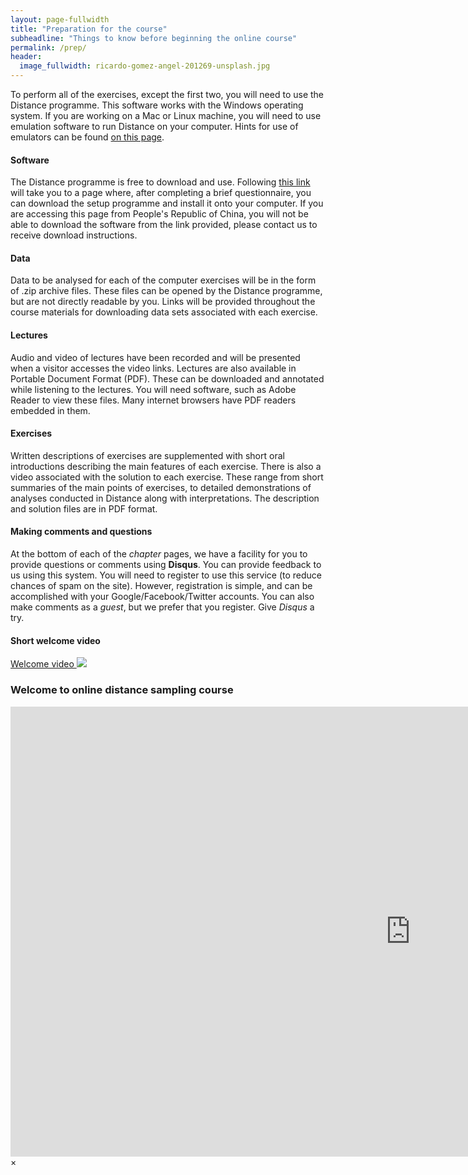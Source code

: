 ```yaml
---
layout: page-fullwidth
title: "Preparation for the course"
subheadline: "Things to know before beginning the online course"
permalink: /prep/
header:
  image_fullwidth: ricardo-gomez-angel-201269-unsplash.jpg
---
```



To perform all of the exercises, except the first two, you will need to use the Distance programme.  This software works with the Windows operating system.  If you are working on a Mac or Linux machine, you will need to use emulation software to run Distance on your computer.  Hints for use of emulators can be found [on this page](http://distancesampling.org/distanceextras.html).

#### Software

The Distance programme is free to download and use.  Following [this link](http://distancesampling.org/Distance/index.html) will take you to a page where, after completing a brief questionnaire, you can download the setup programme and install it onto your computer.  If you are accessing this page from People's Republic of China, you will not be able to download the software from the link provided, please contact us to receive download instructions.

#### Data

Data to be analysed for each of the computer exercises will be in the form of .zip archive files.  These files can be opened by the Distance programme, but are not directly readable by you.  Links will be provided throughout the course materials for downloading data sets associated with each exercise.

#### Lectures

Audio and video of lectures have been recorded and will be presented when a visitor accesses the video links.  Lectures are also available in Portable Document Format (PDF).  These can be downloaded and annotated while listening to the lectures.  You will need software, such as Adobe Reader to view these files.  Many internet browsers have PDF readers embedded in them.

#### Exercises

Written descriptions of exercises are supplemented with short oral introductions describing the main features of each exercise.  There is also a video associated with the solution to each exercise.  These range from short summaries of the main points of exercises, to detailed demonstrations of analyses conducted in Distance along with interpretations.  The description and solution files are in PDF format.

#### Making comments and questions

At the bottom of each of the *chapter* pages, we have a facility for you to provide questions or comments using **Disqus**.  You can provide feedback to us using this system.  You will need to register to use this service (to reduce chances of spam on the site).  However, registration is simple, and can be accomplished with your Google/Facebook/Twitter accounts.  You can also make comments as a *guest*, but we prefer that you register.  Give *Disqus* a try.


#### Short welcome video 

<a href="#" data-reveal-id="welcome">Welcome video <img src="{{site.baseurl}}/images/video32.png"></a>

<div id="welcome" class="reveal-modal large" data-reveal="" aria-labelledby="modalTitle">
  <h3 id="modalTitle">Welcome to online distance sampling course</h3>
  <div class="flex-video widescreen" style="display: block;">
    <iframe width="1280" height="720" src="https://www.youtube.com/embed/guFUcjb3Fi4?vq=hd720&amp;rel=0" frameborder="0" allowfullscreen></iframe>
  </div>
  <a class="close-reveal-modal">&#215;</a>
</div>